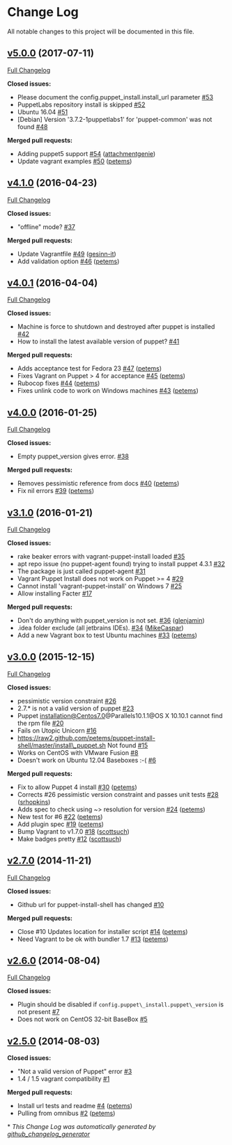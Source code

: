 # Change Log

All notable changes to this project will be documented in this file.


## [v5.0.0](https://github.com/petems/vagrant-puppet-install/tree/v5.0.0) (2017-07-11)
[Full Changelog](https://github.com/petems/vagrant-puppet-install/compare/v4.1.0...v5.0.0)

**Closed issues:**

- Please document the config.puppet\_install.install\_url parameter [\#53](https://github.com/petems/vagrant-puppet-install/issues/53)
- PuppetLabs repository install is skipped [\#52](https://github.com/petems/vagrant-puppet-install/issues/52)
- Ubuntu 16.04 [\#51](https://github.com/petems/vagrant-puppet-install/issues/51)
- \[Debian\] Version '3.7.2-1puppetlabs1' for 'puppet-common' was not found [\#48](https://github.com/petems/vagrant-puppet-install/issues/48)

**Merged pull requests:**

- Adding puppet5 support [\#54](https://github.com/petems/vagrant-puppet-install/pull/54) ([attachmentgenie](https://github.com/attachmentgenie))
- Update vagrant examples [\#50](https://github.com/petems/vagrant-puppet-install/pull/50) ([petems](https://github.com/petems))

## [v4.1.0](https://github.com/petems/vagrant-puppet-install/tree/v4.1.0) (2016-04-23)
[Full Changelog](https://github.com/petems/vagrant-puppet-install/compare/v4.0.1...v4.1.0)

**Closed issues:**

- "offline" mode? [\#37](https://github.com/petems/vagrant-puppet-install/issues/37)

**Merged pull requests:**

- Update Vagrantfile [\#49](https://github.com/petems/vagrant-puppet-install/pull/49) ([gesinn-it](https://github.com/gesinn-it))
- Add validation option [\#46](https://github.com/petems/vagrant-puppet-install/pull/46) ([petems](https://github.com/petems))

## [v4.0.1](https://github.com/petems/vagrant-puppet-install/tree/v4.0.1) (2016-04-04)
[Full Changelog](https://github.com/petems/vagrant-puppet-install/compare/v4.0.0...v4.0.1)

**Closed issues:**

- Machine is force to shutdown and destroyed after puppet is installed [\#42](https://github.com/petems/vagrant-puppet-install/issues/42)
- How to install the latest available version of puppet? [\#41](https://github.com/petems/vagrant-puppet-install/issues/41)

**Merged pull requests:**

- Adds acceptance test for Fedora 23 [\#47](https://github.com/petems/vagrant-puppet-install/pull/47) ([petems](https://github.com/petems))
- Fixes Vagrant on Puppet \> 4 for acceptance [\#45](https://github.com/petems/vagrant-puppet-install/pull/45) ([petems](https://github.com/petems))
- Rubocop fixes [\#44](https://github.com/petems/vagrant-puppet-install/pull/44) ([petems](https://github.com/petems))
- Fixes unlink code to work on Windows machines [\#43](https://github.com/petems/vagrant-puppet-install/pull/43) ([petems](https://github.com/petems))

## [v4.0.0](https://github.com/petems/vagrant-puppet-install/tree/v4.0.0) (2016-01-25)
[Full Changelog](https://github.com/petems/vagrant-puppet-install/compare/v3.1.0...v4.0.0)

**Closed issues:**

- Empty puppet\_version gives error. [\#38](https://github.com/petems/vagrant-puppet-install/issues/38)

**Merged pull requests:**

- Removes pessimistic reference from docs [\#40](https://github.com/petems/vagrant-puppet-install/pull/40) ([petems](https://github.com/petems))
- Fix nil errors [\#39](https://github.com/petems/vagrant-puppet-install/pull/39) ([petems](https://github.com/petems))

## [v3.1.0](https://github.com/petems/vagrant-puppet-install/tree/v3.1.0) (2016-01-21)
[Full Changelog](https://github.com/petems/vagrant-puppet-install/compare/v3.0.0...v3.1.0)

**Closed issues:**

- rake beaker errors with vagrant-puppet-install loaded [\#35](https://github.com/petems/vagrant-puppet-install/issues/35)
- apt repo issue \(no puppet-agent found\) trying to install puppet 4.3.1 [\#32](https://github.com/petems/vagrant-puppet-install/issues/32)
- The package is just called puppet-agent [\#31](https://github.com/petems/vagrant-puppet-install/issues/31)
- Vagrant Puppet Install does not work on Puppet \>= 4 [\#29](https://github.com/petems/vagrant-puppet-install/issues/29)
- Cannot install 'vagrant-puppet-install' on Windows 7 [\#25](https://github.com/petems/vagrant-puppet-install/issues/25)
- Allow installing Facter [\#17](https://github.com/petems/vagrant-puppet-install/issues/17)

**Merged pull requests:**

- Don't do anything with puppet\_version is not set. [\#36](https://github.com/petems/vagrant-puppet-install/pull/36) ([glenjamin](https://github.com/glenjamin))
- .idea folder exclude \(all jetbrains IDEs\). [\#34](https://github.com/petems/vagrant-puppet-install/pull/34) ([MikeCaspar](https://github.com/MikeCaspar))
- Add a new Vagrant box to test Ubuntu machines [\#33](https://github.com/petems/vagrant-puppet-install/pull/33) ([petems](https://github.com/petems))

## [v3.0.0](https://github.com/petems/vagrant-puppet-install/tree/v3.0.0) (2015-12-15)
[Full Changelog](https://github.com/petems/vagrant-puppet-install/compare/v2.7.0...v3.0.0)

**Closed issues:**

- pessimistic version constraint [\#26](https://github.com/petems/vagrant-puppet-install/issues/26)
- 2.7.\* is not a valid version of puppet [\#23](https://github.com/petems/vagrant-puppet-install/issues/23)
- Puppet installation@Centos7.0@Parallels10.1.1@OS X 10.10.1 cannot find the rpm file [\#20](https://github.com/petems/vagrant-puppet-install/issues/20)
- Fails on Utopic Unicorn [\#16](https://github.com/petems/vagrant-puppet-install/issues/16)
- https://raw2.github.com/petems/puppet-install-shell/master/install\_puppet.sh Not found [\#15](https://github.com/petems/vagrant-puppet-install/issues/15)
- Works on CentOS with VMware Fusion [\#8](https://github.com/petems/vagrant-puppet-install/issues/8)
- Doesn't work on Ubuntu 12.04 Baseboxes :-\( [\#6](https://github.com/petems/vagrant-puppet-install/issues/6)

**Merged pull requests:**

- Fix to allow Puppet 4 install [\#30](https://github.com/petems/vagrant-puppet-install/pull/30) ([petems](https://github.com/petems))
- Corrects \#26 pessimistic version constraint and passes unit tests [\#28](https://github.com/petems/vagrant-puppet-install/pull/28) ([srhopkins](https://github.com/srhopkins))
- Adds spec to check using ~\> resolution for version [\#24](https://github.com/petems/vagrant-puppet-install/pull/24) ([petems](https://github.com/petems))
- New test for \#6 [\#22](https://github.com/petems/vagrant-puppet-install/pull/22) ([petems](https://github.com/petems))
- Add plugin spec [\#19](https://github.com/petems/vagrant-puppet-install/pull/19) ([petems](https://github.com/petems))
- Bump Vagrant to v1.7.0 [\#18](https://github.com/petems/vagrant-puppet-install/pull/18) ([scottsuch](https://github.com/scottsuch))
- Make badges pretty [\#12](https://github.com/petems/vagrant-puppet-install/pull/12) ([scottsuch](https://github.com/scottsuch))

## [v2.7.0](https://github.com/petems/vagrant-puppet-install/tree/v2.7.0) (2014-11-21)
[Full Changelog](https://github.com/petems/vagrant-puppet-install/compare/v2.6.0...v2.7.0)

**Closed issues:**

- Github url for puppet-install-shell has changed [\#10](https://github.com/petems/vagrant-puppet-install/issues/10)

**Merged pull requests:**

- Close \#10 Updates location for installer script [\#14](https://github.com/petems/vagrant-puppet-install/pull/14) ([petems](https://github.com/petems))
- Need Vagrant to be ok with bundler 1.7 [\#13](https://github.com/petems/vagrant-puppet-install/pull/13) ([petems](https://github.com/petems))

## [v2.6.0](https://github.com/petems/vagrant-puppet-install/tree/v2.6.0) (2014-08-04)
[Full Changelog](https://github.com/petems/vagrant-puppet-install/compare/v2.5.0...v2.6.0)

**Closed issues:**

- Plugin should be disabled if `config.puppet\_install.puppet\_version` is not present [\#7](https://github.com/petems/vagrant-puppet-install/issues/7)
- Does not work on CentOS 32-bit BaseBox [\#5](https://github.com/petems/vagrant-puppet-install/issues/5)

## [v2.5.0](https://github.com/petems/vagrant-puppet-install/tree/v2.5.0) (2014-08-03)
**Closed issues:**

- "Not a valid version of Puppet" error [\#3](https://github.com/petems/vagrant-puppet-install/issues/3)
- 1.4 / 1.5 vagrant compatibility [\#1](https://github.com/petems/vagrant-puppet-install/issues/1)

**Merged pull requests:**

- Install url tests and readme [\#4](https://github.com/petems/vagrant-puppet-install/pull/4) ([petems](https://github.com/petems))
- Pulling from omnibus [\#2](https://github.com/petems/vagrant-puppet-install/pull/2) ([petems](https://github.com/petems))



\* *This Change Log was automatically generated by [github_changelog_generator](https://github.com/skywinder/Github-Changelog-Generator)*